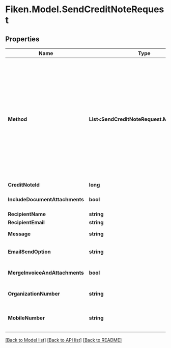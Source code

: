 # Fiken.Model.SendCreditNoteRequest

## Properties

Name | Type | Description | Notes
------------ | ------------- | ------------- | -------------
**Method** | **List&lt;SendCreditNoteRequest.MethodEnum&gt;** | The method of sending. Has to be auto, email, ehf, efaktura, sms or letter. If several methods are provided they should be in prioritized order as Fiken will only send the invoice to  the first successful available method. Method \&quot;auto\&quot; tries available methods for given customer based on the information registered for the customer. The order of priority is EHF, eFaktura, Sms, and email. Method \&quot;letter\&quot; means physical letter, printed and sent by our postal service partner (extra charge per letter, available for recipient addresses in Norway only). The option \&quot;includeDocumentAttachments\&quot; is not supported by method \&quot;letter\&quot;, attachments are not included even if this option is set.  | 
**CreditNoteId** | **long** | Id of credit note to send. | 
**IncludeDocumentAttachments** | **bool** | Whether the document&#39;s attachment should be included when sending (True) or not (False). | [default to true]
**RecipientName** | **string** |  | [optional] 
**RecipientEmail** | **string** |  | [optional] 
**Message** | **string** | Additional message to send with document. | [optional] 
**EmailSendOption** | **string** | document_link, attachment or auto. Defaults to auto which uses customer/company settings. | [optional] [default to EmailSendOptionEnum.Auto]
**MergeInvoiceAndAttachments** | **bool** | If sending with emailSendOption &#x3D; attachment, this merges them into a single document if true. | [optional] [default to false]
**OrganizationNumber** | **string** | Brreg organization number. Defaults to the customers organization number if not provided. | [optional] 
**MobileNumber** | **string** | Defaults to the customers phone number. Format should include the country code. If a Norwegian phone number, the country code is not necessary. | [optional] 

[[Back to Model list]](../../README.md#documentation-for-models) [[Back to API list]](../../README.md#documentation-for-api-endpoints) [[Back to README]](../../README.md)

